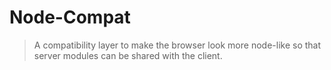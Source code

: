 Node-Compat
====

> A compatibility layer to make the browser look more node-like so that server modules can be shared with the client.

